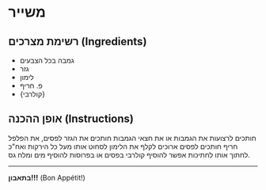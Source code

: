 # משייר

## רשימת מצרכים (Ingredients)
- גמבה בכל הצבעים
- גזר
- לימון
- פ. חריף
- {קולרבי}

## אופן ההכנה (Instructions)
חותכים לרצועות את הגמבות או את חצאי הגמבות חותכים את הגזר לפסים, את הפלפל חריף חותכים לפסים ארוכים לקלף את הלימון לסחוט אותו מעל כל הירקות ואח"כ לחתוך אותו לחתיכות אפשר להוסיף קולרבי בפסים או בפרוסות להוסיף מים ומלח גס.


---
**בתאבון!!!** (Bon Appétit!)

